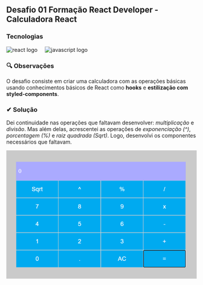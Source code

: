## Desafio 01 Formação React Developer - Calculadora React

### Tecnologias

<div align="left">
  <img src="https://img.shields.io/badge/React-61DAFB?logo=react&logoColor=black&style=for-the-badge" height="40" alt="react logo"  />
  <img width="12" />
  <img src="https://img.shields.io/badge/JavaScript-F7DF1E?logo=javascript&logoColor=black&style=for-the-badge" height="40" alt="javascript logo"  />
</div>

### 🔍 Observações

O desafio consiste em criar uma calculadora com as operações básicas usando conhecimentos básicos de React como **hooks** e **estilização com styled-components**. 

### ✔ Solução

Dei continuidade nas operações que faltavam desenvolver: *multiplicação* e *divisão*. Mas além delas, acrescentei as operações de *exponenciação (^)*, *porcentagem (%)* e *raiz quadrada (Sqrt)*. Logo, desenvolvi os componentes necessários que faltavam.

![calculadora-react](image.png)

